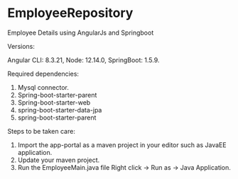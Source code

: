 # EmployeeRepository
Employee Details using AngularJs and Springboot

Versions:

Angular CLI: 8.3.21,
Node: 12.14.0,
SpringBoot: 1.5.9.

Required dependencies:

1) Mysql connector.
2) Spring-boot-starter-parent
3) Spring-boot-starter-web
4) spring-boot-starter-data-jpa
5) spring-boot-starter-parent

Steps to be taken care:
1) Import the app-portal as a maven project in your editor such as JavaEE application.
2) Update your maven project.
3) Run the EmployeeMain.java file Right click -> Run as -> Java Application.

